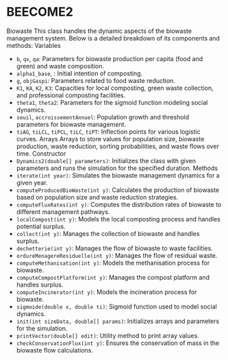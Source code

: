 # BEECOME2
Biowaste
This class handles the dynamic aspects of the biowaste management system. Below is a detailed breakdown of its components and methods:
Variables
- `b`, `qv`, `qa`: Parameters for biowaste production per capita (food and green) and waste composition.
- `alpha1_base`, : Initial intention of composting.
- `g`, `objGaspi`: Parameters related to food waste reduction.
- `K1`, `KA`, `K2`, `K3`: Capacities for local composting, green waste collection, and professional composting facilities.
- `theta1`, `theta2`: Parameters for the sigmoid function modeling social dynamics.
- `seuil`, `accroissementAnnuel`: Population growth and threshold parameters for biowaste management.
- `tiAG`, `tiLCL`, `tiPCL`, `tiLC`, `tiPT`: Inflection points for various logistic curves.
Arrays
Arrays to store values for population size, biowaste production, waste reduction, sorting probabilities, and waste flows over time.
Constructor
- `Dynamics2(double[] parameters)`: Initializes the class with given parameters and runs the simulation for the specified duration.
Methods
- `iterate(int year)`: Simulates the biowaste management dynamics for a given year.
- `computeProducedBioWaste(int y)`: Calculates the production of biowaste based on population size and waste reduction strategies.
- `computeFluxRates(int y)`: Computes the distribution rates of biowaste to different management pathways.
- `localCompost(int y)`: Models the local composting process and handles potential surplus.
- `collect(int y)`: Manages the collection of biowaste and handles surplus.
- `dechetterie(int y)`: Manages the flow of biowaste to waste facilities.
- `ordureMenagereResiduelle(int y)`: Manages the flow of residual waste.
- `computeMethanisation(int y)`: Models the methanisation process for biowaste.
- `computeCompostPlatform(int y)`: Manages the compost platform and handles surplus.
- `computeIncinerator(int y)`: Models the incineration process for biowaste.
- `sigmoide(double x, double ti)`: Sigmoid function used to model social dynamics.
- `init(int sizeData, double[] params)`: Initializes arrays and parameters for the simulation.
- `printVector(double[] edit)`: Utility method to print array values.
- `checkConservationFlux(int y)`: Ensures the conservation of mass in the biowaste flow calculations.

